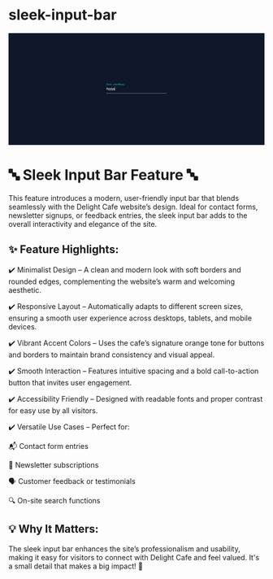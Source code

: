 # sleek-input-bar

![IMAGE](https://github.com/dabhijanvi/sleek-input-bar/blob/2fade1a022d81033097a9ab327d3bdc6faf18f8f/Sleek-Input-Bar.png)


# 🔤 Sleek Input Bar Feature 🔤

This feature introduces a modern, user-friendly input bar that blends seamlessly with the Delight Cafe website’s design. Ideal for contact forms, newsletter signups, or feedback entries, the sleek input bar adds to the overall interactivity and elegance of the site.


## ✨ Feature Highlights:

✔️ Minimalist Design – A clean and modern look with soft borders and rounded edges, complementing the website’s warm and welcoming aesthetic.<br>

✔️ Responsive Layout – Automatically adapts to different screen sizes, ensuring a smooth user experience across desktops, tablets, and mobile devices.<br>

✔️ Vibrant Accent Colors – Uses the cafe’s signature orange tone for buttons and borders to maintain brand consistency and visual appeal.<br>

✔️ Smooth Interaction – Features intuitive spacing and a bold call-to-action button that invites user engagement.<br>

✔️ Accessibility Friendly – Designed with readable fonts and proper contrast for easy use by all visitors.<br>

✔️ Versatile Use Cases – Perfect for:<br>

📬 Contact form entries<br>

📰 Newsletter subscriptions<br>

🗣️ Customer feedback or testimonials<br>

🔍 On-site search functions<br>




## 💡 Why It Matters:
The sleek input bar enhances the site’s professionalism and usability, making it easy for visitors to connect with Delight Cafe and feel valued. It's a small detail that makes a big impact! 🌟
